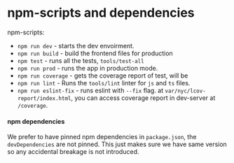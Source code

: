 # npm-scripts and dependencies

npm-scripts:
   * `npm run dev` - starts the dev envoirment.
   * `npm run build` - build the frontend files for production
   * `npm test` - runs all the tests, `tools/test-all`
   * `npm run prod` - runs the app in production mode.
   * `npm run coverage` - gets the coverage report of test, will be
   * `npm run lint` - Runs the `tools/lint` linter for `js` and `ts` files.
   * `npm run eslint-fix` - runs eslint with `--fix` flag.
   at `var/nyc/lcov-report/index.html`, you can access coverage report in
   dev-server at `/coverage`.

#### npm dependencies
We prefer to have pinned npm dependencies in `package.json`, the
`devDependencies` are not pinned. This just makes sure we have same version
so any accidental breakage is not introduced.
